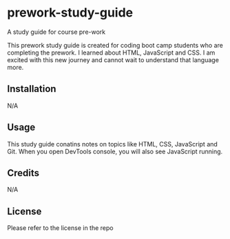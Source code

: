 # prework-study-guide
A study guide for course pre-work


This prework study guide is created for coding boot camp students who are completing the prework. I learned about HTML, JavaScript and CSS. I am excited with this new journey and cannot wait to understand that language more. 


## Installation

N/A

## Usage

This study guide conatins notes on topics like HTML, CSS, JavaScript and Git. When you open DevTools console, you will also see JavaScript running. 

## Credits

N/A

## License

Please refer to the license in the repo

